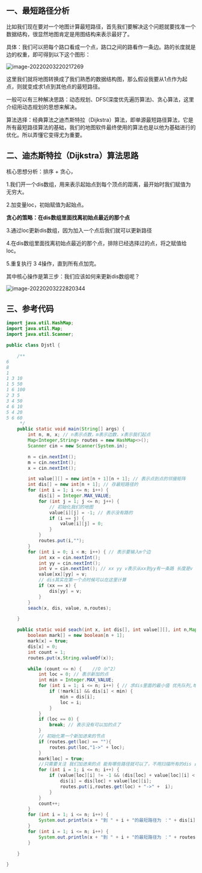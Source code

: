 ## 一、最短路径分析

比如我们现在要对一个地图计算最短路径，首先我们要解决这个问题就要找准一个数据结构，很显然地图肯定是用图结构来表示最好了。

具体：我们可以把每个路口看成一个点，路口之间的路看作一条边。路的长度就是边的权重，即可得到以下这个图形：

![image-20220203220217269](C:\Users\ASUS\AppData\Roaming\Typora\typora-user-images\image-20220203220217269.png)



这里我们就将地图转换成了我们熟悉的数据结构图，那么假设我要从1点作为起点，则就变成求1点到其他点的最短路径。

一般可以有三种解决思路：动态规划、DFS(深度优先遍历算法)、贪心算法，这里介绍用动态规划的思想来解决。

算法选择：经典算法之迪杰斯特拉（Dijkstra）算法，即单源最短路径算法，它是所有最短路径算法的基础，我们的地图软件最终使用的算法也是以他为基础进行的优化。所以弄懂它变得尤为重要。

## 二、迪杰斯特拉（Dijkstra）算法思路

核心思想分析：排序 + 贪心，

1.我们开一个dis数组，用来表示起始点到每个顶点的距离，最开始时我们赋值为无穷大。

2.加变量loc，初始赋值为起始点。

**贪心的策略：在dis数组里面找离初始点最近的那个点**

3.通过loc更新dis数组，因为加入一个点后我们就可以更新路径

4.在dis数组里面找离初始点最近的那个点，排除已经选择过的点，将之赋值给loc。

5.重复执行 3 4操作，直到所有点加完。

其中核心操作是第三步：我们应该如何来更新dis数组呢？

![image-20220203222820344](C:\Users\ASUS\AppData\Roaming\Typora\typora-user-images\image-20220203222820344.png)

## 三、参考代码

```java
import java.util.HashMap;
import java.util.Map;
import java.util.Scanner;

public class Djstl {

	/**
6
8
1
1 3 10
1 5 50
1 6 100
2 3 5
3 4 50
4 6 10
5 4 20
5 6 60
	 */
	public static void main(String[] args) {
		int n, m, x; // n表示点数，m表示边数，x表示我们起点
		Map<Integer,String> routes = new HashMap<>();
		Scanner cin = new Scanner(System.in);

		n = cin.nextInt();
		m = cin.nextInt();
		x = cin.nextInt();

		int value[][] = new int[n + 1][n + 1]; // 表示点到点的邻接矩阵
		int dis[] = new int[n + 1]; // 存最短路径的
		for (int i = 1; i <= n; i++) {
			dis[i] = Integer.MAX_VALUE;
			for (int j = 1; j <= n; j++) {
				// 初始化我们的地图
				value[i][j] = -1; // 表示没有路的
				if (i == j) {
					value[i][j] = 0;
				}
			}
			routes.put(i,"");
		}
		for (int i = 0; i < m; i++) { // 表示要输入m个边
			int xx = cin.nextInt();
			int yy = cin.nextInt();
			int v = cin.nextInt(); // xx yy v表示从xx到yy有一条路 长度是v
			value[xx][yy] = v;
			// dis其实在第一个点时候可以在这里计算
			if (xx == x) {
				dis[yy] = v;
			}
		}
		seach(x, dis, value, n,routes);

	}

	public static void seach(int x, int dis[], int value[][], int n,Map<Integer,String> routes) {
		boolean mark[] = new boolean[n + 1];
		mark[x] = true;
		dis[x] = 0;
		int count = 1;
		routes.put(x,String.valueOf(x));

		while (count <= n) {	//O（n^2）
			int loc = 0; // 表示新加的点
			int min = Integer.MAX_VALUE;
			for (int i = 1; i <= n; i++) { // 求dis里面的最小值 优先队列,堆 logn
				if (!mark[i] && dis[i] < min) {
					min = dis[i];
					loc = i;
				}
			}
			if (loc == 0) {
				break; // 表示没有可以加的点了
			}
			// 初始化第一个新加进来的节点
			if (routes.get(loc) == ""){
				routes.put(loc,"1->" + loc);
			}
			mark[loc] = true;
			//只需要关注 我们加进来的点 能有哪些路径就可以了，不用扫描所有的dis 最好的情况应该可以达到o(nlogn),最坏的情况才是O(n^2)
			for (int i = 1; i <= n; i++) {
				if (value[loc][i] != -1 && (dis[loc] + value[loc][i] < dis[i])) {
					dis[i] = dis[loc] + value[loc][i];
					routes.put(i,routes.get(loc) + "->" +  i);
				}
			}
			count++;
		}
		for (int i = 1; i <= n; i++) {
			System.out.println(x + "到 " + i + "的最短路径为 ：" + dis[i]);
		}
		for (int i = 1; i <= n; i++) {
			System.out.println(x + "到 " + i + "的最短路径为 ：" + routes.get(i));
		}

	}

}
```

